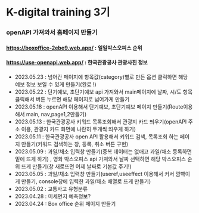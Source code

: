 # K-digital training 3기

### openAPI 가져와서 홈페이지 만들기
#### https://boxoffice-2ebe9.web.app/ : 일일박스오피스 순위
#### https://use-openapi.web.app/ : 한국관광공사 관광사진 정보 

+ 2023.05.23 : 넘어간 페이지에 항목값(category)별로 만든 옵션 클릭하면 해당 예보 정보 보일 수 있게 만들기(완료 !)
+ 2023.05.22 : 단기예보, 초단기예보 api 가져와서 main페이지에 날짜, 시/도 항목 클릭해서 버튼 누르면 해당 페이지로 넘어가게 만들기
+ 2023.05.18 : openAPI 이용해서 단기예보, 초단기예보 페이지 만들기(Route이용해서 main, nav,page1,2만들기)
+ 2023.05.13 : 한국관광공사 키워드 목록조회해서 관광지 카드 띄우기(openAPI 주소 이용, 관광지 카드 화면에 나란히 두개씩 띄우게 하기)
+ 2023.05.11 : 한국관광공사 open API 활용해서 키워드 검색, 목록조회 하는 페이지 만들기(키워드 검색하는 창, 등록, 취소 버튼 구현) 
+ 2023.05.09 : 과일/채소 입력창 만들기(중복 데이터는 없애고 과일/채소 등록하면 밑에 뜨게 하기) , 영화 박스오피스 api 가져와서 날짜 선택하면 해당 박스오피스 순위 뜨게 만들기(창 새로뜨면 어제 날짜로 기본값 주기!)
+ 2023.05.05 : 과일/채소 입력창 만들기(useref,useeffect 이용해서 커서 깜빡이게 만들기, console창에 입력한 과일/채소 배열로 뜨게 만들기)
+ 2023.05.02 : 교통사고 유형분류
+ 2023.04.28 : 미세먼지 예측정보? 
+ 2023.04.24 : Box office 순위 페이지 만들기 